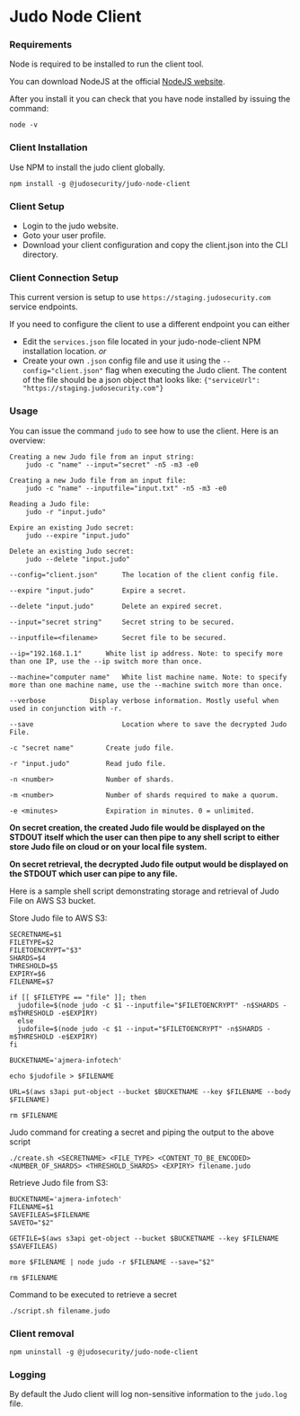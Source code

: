 # Judo Node Client

### Requirements
Node is required to be installed to run the client tool.

You can download NodeJS at the official [NodeJS website](https://nodejs.org).

After you install it you can check that you have node installed by issuing the command:

```
node -v
```

### Client Installation
Use NPM to install the judo client globally.
```
npm install -g @judosecurity/judo-node-client
```

### Client Setup
- Login to the judo website.
- Goto your user profile.
- Download your client configuration and copy the client.json into the CLI directory.

### Client Connection Setup
This current version is setup to use `https://staging.judosecurity.com` service endpoints.

If you need to configure the client to use a different endpoint you can either
- Edit the `services.json` file located in your judo-node-client NPM installation location.
*or*
- Create your own `.json` config file and use it using the `--config="client.json"` flag when executing the Judo client. The content of the file should be a json object that looks like: `{"serviceUrl": "https://staging.judosecurity.com"}`

### Usage
You can issue the command `judo` to see how to use the client. Here is an overview:
```
Creating a new Judo file from an input string:
	judo -c "name" --input="secret" -n5 -m3 -e0

Creating a new Judo file from an input file:
	judo -c "name" --inputfile="input.txt" -n5 -m3 -e0

Reading a Judo file:
	judo -r "input.judo"

Expire an existing Judo secret:
	judo --expire "input.judo"

Delete an existing Judo secret:
	judo --delete "input.judo"

--config="client.json" 		The location of the client config file.

--expire "input.judo" 		Expire a secret.

--delete "input.judo" 		Delete an expired secret.

--input="secret string" 	Secret string to be secured.

--inputfile=<filename> 		Secret file to be secured.

--ip="192.168.1.1" 		White list ip address. Note: to specify more than one IP, use the --ip switch more than once.

--machine="computer name" 	White list machine name. Note: to specify more than one machine name, use the --machine switch more than once.

--verbose 			Display verbose information. Mostly useful when used in conjunction with -r.

--save                   	Location where to save the decrypted Judo File.

-c "secret name" 		Create judo file.

-r "input.judo" 		Read judo file.

-n <number> 			Number of shards.

-m <number> 			Number of shards required to make a quorum.

-e <minutes> 			Expiration in minutes. 0 = unlimited.
```

**On secret creation, the created Judo file would be displayed on the STDOUT itself which the user can then pipe to any shell script to either store Judo file on cloud or on your local file system.**

**On secret retrieval, the decrypted Judo file output would be displayed on the STDOUT which user can pipe to any file.**

Here is a sample shell script demonstrating storage and retrieval of Judo File on AWS S3 bucket.


Store Judo file to AWS S3:
```
SECRETNAME=$1
FILETYPE=$2
FILETOENCRYPT="$3"
SHARDS=$4
THRESHOLD=$5
EXPIRY=$6
FILENAME=$7

if [[ $FILETYPE == "file" ]]; then
  judofile=$(node judo -c $1 --inputfile="$FILETOENCRYPT" -n$SHARDS -m$THRESHOLD -e$EXPIRY)
  else
  judofile=$(node judo -c $1 --input="$FILETOENCRYPT" -n$SHARDS -m$THRESHOLD -e$EXPIRY)
fi

BUCKETNAME='ajmera-infotech'

echo $judofile > $FILENAME

URL=$(aws s3api put-object --bucket $BUCKETNAME --key $FILENAME --body $FILENAME)

rm $FILENAME
```

Judo command for creating a secret and piping the output to the above script

```
./create.sh <SECRETNAME> <FILE_TYPE> <CONTENT_TO_BE_ENCODED> <NUMBER_OF_SHARDS> <THRESHOLD_SHARDS> <EXPIRY> filename.judo
```

Retrieve Judo file from S3:
```
BUCKETNAME='ajmera-infotech'
FILENAME=$1
SAVEFILEAS=$FILENAME
SAVETO="$2"

GETFILE=$(aws s3api get-object --bucket $BUCKETNAME --key $FILENAME $SAVEFILEAS)

more $FILENAME | node judo -r $FILENAME --save="$2"

rm $FILENAME
```

Command to be executed to retrieve a secret
```
./script.sh filename.judo
```
### Client removal
```
npm uninstall -g @judosecurity/judo-node-client
```

### Logging
By default the Judo client will log non-sensitive information to the `judo.log` file.

